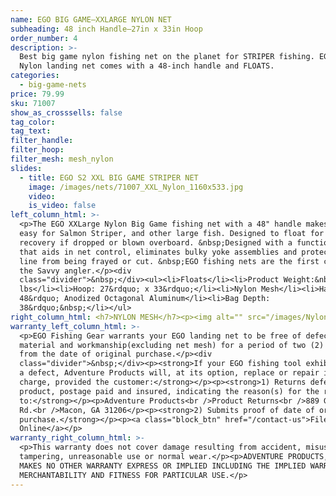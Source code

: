 ```yaml
---
name: EGO BIG GAME—XXLARGE NYLON NET
subheading: 48 inch Handle—27in x 33in Hoop
order_number: 4
description: >-
  Best big game nylon fishing net on the planet for STRIPER fishing. EGO XXLarge
  Nylon landing net comes with a 48-inch handle and FLOATS.
categories:
  - big-game-nets
price: 79.99
sku: 71007
show_as_crosssells: false
tag_color:
tag_text:
filter_handle:
filter_hoop:
filter_mesh: mesh_nylon
slides:
  - title: EGO S2 XXL BIG GAME STRIPER NET
    image: /images/nets/71007_XXL_Nylon_1160x533.jpg
    video:
    is_video: false
left_column_html: >-
  <p>The EGO XXLarge Nylon Big Game fishing net with a 48" handle makes fishing
  easy for Salmon Striper, and other large fish. Designed to float for easy
  recovery if dropped or blown overboard. &nbsp;Designed with a functional grip
  that aids in net control, eliminates bulky yoke assemblies and protects mono
  line from being frayed or cut. &nbsp;EGO fishing nets are the first choice for
  the Savvy angler.</p><div
  class="divider">&nbsp;</div><ul><li>Floats</li><li>Product Weight:&nbsp; 3.0
  lbs</li><li>Hoop: 27&rdquo; x 33&rdquo;</li><li>Nylon Mesh</li><li>Handle:
  48&rdquo; Anodized Octagonal Aluminum</li><li>Bag Depth:
  38&rdquo;&nbsp;</li></ul>
right_column_html: <h7>NYLON MESH</h7><p><img alt="" src="/images/Nylon_400x150.jpg" /></p>
warranty_left_column_html: >-
  <p>EGO Fishing Gear warrants your EGO landing net to be free of defects in
  material and workmanship(excluding net mesh) for a period of two (2) years
  from the date of original purchase.</p><div
  class="divider">&nbsp;</div><p><strong>If your EGO fishing tool exhibits such
  a defect, Adventure Products will, at its option, replace or repair it without
  charge, provided the customer:</strong></p><p><strong>1) Returns defective
  product, postage paid and insured, indicating the reason(s) for the return
  to:</strong></p><p>Adventure Products<br />Product Returns<br />889 Guy Paine
  Rd.<br />Macon, GA 31206</p><p><strong>2) Submits proof of date of original
  purchase.</strong></p><p><a class="block_btn" href="/contact-us">File Claim
  Online</a></p>
warranty_right_column_html: >-
  <p>This warranty does not cover damage resulting from accident, misuse, abuse,
  tampering, unreasonable use or normal wear.</p><p>ADVENTURE PRODUCTS, INC.
  MAKES NO OTHER WARRANTY EXPRESS OR IMPLIED INCLUDING THE IMPLIED WARRANTIES OF
  MERCHANTABILITY AND FITNESS FOR PARTICULAR USE.</p>
---
```

